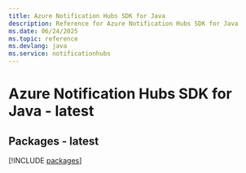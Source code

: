 ```yaml
---
title: Azure Notification Hubs SDK for Java
description: Reference for Azure Notification Hubs SDK for Java
ms.date: 06/24/2025
ms.topic: reference
ms.devlang: java
ms.service: notificationhubs
---
```

# Azure Notification Hubs SDK for Java - latest
## Packages - latest
[!INCLUDE [packages](notification-hubs-index.md)]